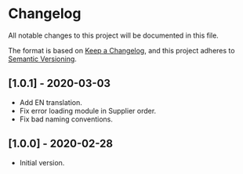 # Changelog
All notable changes to this project will be documented in this file.

The format is based on [Keep a Changelog](https://keepachangelog.com/en/1.0.0/),
and this project adheres to [Semantic Versioning](https://semver.org/spec/v2.0.0.html).


## [1.0.1] - 2020-03-03
- Add EN translation.
- Fix error loading module in Supplier order.
- Fix bad naming conventions.

## [1.0.0] - 2020-02-28
- Initial version.